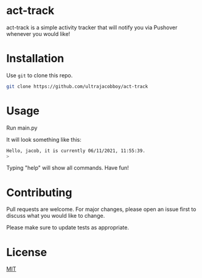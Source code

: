 # act-track
act-track is a simple activity tracker that will notify you via Pushover whenever you would like!

# Installation
Use `git` to clone this repo.

```bash
git clone https://github.com/ultrajacobboy/act-track
```

# Usage
Run main.py

It will look something like this:
```bash
Hello, jacob, it is currently 06/11/2021, 11:55:39.
>
```
Typing "help" will show all commands. Have fun!

# Contributing
Pull requests are welcome. For major changes, please open an issue first to discuss what you would like to change.

Please make sure to update tests as appropriate.

# License
[MIT](https://choosealicense.com/licenses/mit/)
